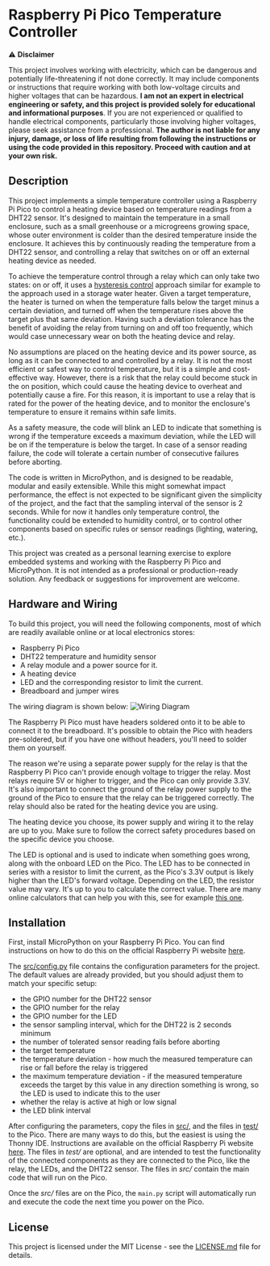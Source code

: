 # Raspberry Pi Pico Temperature Controller

⚠️ **Disclaimer**

This project involves working with electricity, which can be dangerous and potentially life-threatening if not done
correctly.
It may include components or instructions that require working with both low-voltage circuits and higher voltages that
can be hazardous. **I am not an expert in electrical engineering or safety, and this project is provided solely for
educational and informational purposes**. If you are not experienced or qualified to handle electrical components,
particularly those involving higher voltages, please seek assistance from a professional. **The author is not
liable for any injury, damage, or loss of life resulting from following the instructions or
using the code provided in this repository. Proceed with caution and at your own risk.**

## Description

This project implements a simple temperature controller using a Raspberry Pi Pico to control a heating device based on
temperature readings from a DHT22 sensor. It's designed to maintain the temperature in a small enclosure, such as
a small greenhouse or a microgreens growing space, whose outer environment is colder than the desired
temperature inside the enclosure. It achieves this by continuously reading the temperature from a DHT22 sensor,
and controlling a relay that switches on or off an external heating device as needed.

To achieve the temperature control through a relay which can only take two states: on or off, it uses a [hysteresis
control](https://en.wikipedia.org/wiki/Bang%E2%80%93bang_control) approach similar for example to the approach used in
a storage water heater.
Given a target temperature, the heater is turned on when the temperature falls below the target minus a certain
deviation,
and turned off when the temperature rises above the target plus that same deviation.
Having such a deviation tolerance has the benefit of avoiding the relay from turning on and off too frequently,
which would case unnecessary wear on both the heating device and relay.

No assumptions are placed on the heating device and its power source, as long as it can be connected to and controlled
by a relay. It is not the most efficient or safest way to control temperature, but it is a simple and cost-effective
way.
However, there is a risk that the relay could become stuck in the on position, which could cause the heating device to
overheat and potentially cause a fire. For this reason, it is important to use a relay that is rated for the power of
the
heating device, and to monitor the enclosure's temperature to ensure it remains within safe limits.

As a safety measure, the code will blink an LED to indicate that something is wrong if the
temperature exceeds a maximum deviation, while the LED will be on if the temperature is below the target.
In case of a sensor reading failure, the code will tolerate a certain number of consecutive failures before aborting.

The code is written in MicroPython, and is designed to be readable, modular and easily extensible.
While this might somewhat impact performance, the effect is not expected to be significant given the simplicity of the
project,
and the fact that the sampling interval of the sensor is 2 seconds.
While for now it handles only temperature control, the functionality could be extended to humidity control, or to
control other components based on specific rules or sensor readings (lighting, watering, etc.).

This project was created as a personal learning exercise to explore embedded systems and working with the
Raspberry Pi Pico and MicroPython. It is not intended as a professional or production-ready solution.
Any feedback or suggestions for improvement are welcome.

## Hardware and Wiring

To build this project, you will need the following components, most of which are readily available online
or at local electronics stores:

- Raspberry Pi Pico
- DHT22 temperature and humidity sensor
- A relay module and a power source for it.
- A heating device
- LED and the corresponding resistor to limit the current.
- Breadboard and jumper wires

The wiring diagram is shown below:
![Wiring Diagram](img/circuit.svg)

The Raspberry Pi Pico must have headers soldered onto it to be able to connect it to the breadboard.
It's possible to obtain the Pico with headers pre-soldered, but if you have one without headers, you'll need to solder
them on yourself.

The reason we're using a separate power supply for the relay is that the Raspberry Pi Pico can't provide enough voltage
to trigger the relay. Most relays require 5V or higher to trigger, and the Pico can only provide 3.3V. It's also
important to connect the ground of the relay power supply to the ground of the Pico to ensure that the relay can be
triggered correctly. The relay should also be rated for the heating device you are using.

The heating device you choose, its power supply and wiring it to the relay are up to you. Make sure to follow the
correct safety procedures based on the specific device you choose.

The LED is optional and is used to indicate when something goes wrong, along with the onboard LED on the Pico.
The LED has to be connected in series with a resistor to limit the current, as the Pico's 3.3V output is likely
higher than the LED's forward voltage. Depending on the LED, the resistor value may vary.
It's up to you to calculate the correct value. There are many online calculators that can help you with this, see
for
example [this one](https://www.digikey.com/en/resources/conversion-calculators/conversion-calculator-led-series-resistor).

## Installation

First, install MicroPython on your Raspberry Pi Pico. You can find instructions on how to do this on the
official Raspberry Pi website [here](https://www.raspberrypi.com/documentation/microcontrollers/micropython.html).

The [src/config.py](src/config.py) file contains the configuration parameters for the project.
The default values are already provided, but you should adjust them to match your specific setup:

+ the GPIO number for the DHT22 sensor
+ the GPIO number for the relay
+ the GPIO number for the LED
+ the sensor sampling interval, which for the DHT22 is 2 seconds minimum
+ the number of tolerated sensor reading fails before aborting
+ the target temperature
+ the temperature deviation - how much the measured temperature can rise or fall before the relay is triggered
+ the maximum temperature deviation - if the measured temperature exceeds the target by this value in any direction
  something is wrong, so the LED is used to indicate this to the user
+ whether the relay is active at high or low signal
+ the LED blink interval

After configuring the parameters, copy the files in [src/](src/), and the files in [test/](test/) to the Pico.
There are many ways to do this, but the
easiest is using the Thonny IDE. Instructions are available on the official Raspberry Pi website
[here](https://projects.raspberrypi.org/en/projects/getting-started-with-the-pico/2).
The files in *test/* are optional, and are intended to test the functionality of the connected components as they are
connected to the Pico, like the relay, the LEDs, and the DHT22 sensor.
The files in *src/* contain the main code that will run on the Pico.

Once the *src/* files are on the Pico, the `main.py` script will automatically run and execute the code the next time
you power on the Pico.

## License

This project is licensed under the MIT License - see the [LICENSE.md](LICENSE.md) file for details.
